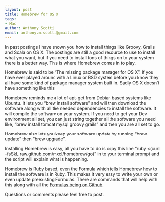 ```yaml
--- 
layout: post
title: Homebrew for OS X
tags: 
- Mac
author: Anthony Scotti
email: anthony.m.scotti@gmail.com
---
```

In past postings I have shown you how to install things like Groovy, Grails and Scala on OS X. The postings are still a good resource to use to install what you want, but if you need to install tons of things on to your system there is a better way. This is where Homebrew comes in to play.

Homebrew is said to be “The missing package manager for OS X”. If you have ever played around with a Linux or BSD system before you know they all have some kind of package manager system built in. Sadly OS X doesn’t have something like this.

Homebrew reminds me a lot of apt-get from Debian based systems like Ubuntu. It lets you “brew install software” and will then download the software along with all the needed dependencies to install the software. It will compile the software on your system. If you need to get your Dev environment all set, you can just string together all the software you need like, “brew install tomcat mysql groovy grails” and then you are all set to go.

Homebrew also lets you keep your software update by running “brew update” then “brew upgrade”.

Installing Homebrew is easy, all you have to do is copy this line “ruby <(curl -fsSkL raw.github.com/mxcl/homebrew/go)” in to your terminal prompt and the script will explain what is happening.

Homebrew is Ruby based, even the Formula which tells Homebrew how to install the software is in Ruby. This makes it very easy to write your own or even update preexisting Formulas. There are commands that will help with this along with all the [Formulas being on Github](https://github.com/mxcl/homebrew/tree/master/Library/Formula).

Questions or comments please feel free to post.